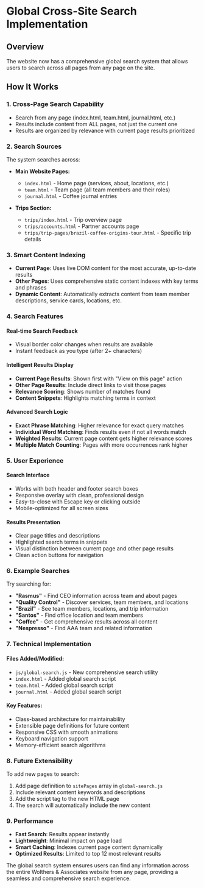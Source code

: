 # Global Cross-Site Search Implementation

## Overview
The website now has a comprehensive global search system that allows users to search across all pages from any page on the site.

## How It Works

### 1. **Cross-Page Search Capability**
- Search from any page (index.html, team.html, journal.html, etc.)
- Results include content from ALL pages, not just the current one
- Results are organized by relevance with current page results prioritized

### 2. **Search Sources**
The system searches across:
- **Main Website Pages:**
  - `index.html` - Home page (services, about, locations, etc.)
  - `team.html` - Team page (all team members and their roles)
  - `journal.html` - Coffee journal entries

- **Trips Section:**
  - `trips/index.html` - Trip overview page
  - `trips/accounts.html` - Partner accounts page
  - `trips/trip-pages/brazil-coffee-origins-tour.html` - Specific trip details

### 3. **Smart Content Indexing**
- **Current Page**: Uses live DOM content for the most accurate, up-to-date results
- **Other Pages**: Uses comprehensive static content indexes with key terms and phrases
- **Dynamic Content**: Automatically extracts content from team member descriptions, service cards, locations, etc.

### 4. **Search Features**

#### **Real-time Search Feedback**
- Visual border color changes when results are available
- Instant feedback as you type (after 2+ characters)

#### **Intelligent Results Display**
- **Current Page Results**: Shown first with "View on this page" action
- **Other Page Results**: Include direct links to visit those pages
- **Relevance Scoring**: Shows number of matches found
- **Content Snippets**: Highlights matching terms in context

#### **Advanced Search Logic**
- **Exact Phrase Matching**: Higher relevance for exact query matches
- **Individual Word Matching**: Finds results even if not all words match
- **Weighted Results**: Current page content gets higher relevance scores
- **Multiple Match Counting**: Pages with more occurrences rank higher

### 5. **User Experience**

#### **Search Interface**
- Works with both header and footer search boxes
- Responsive overlay with clean, professional design
- Easy-to-close with Escape key or clicking outside
- Mobile-optimized for all screen sizes

#### **Results Presentation**
- Clear page titles and descriptions
- Highlighted search terms in snippets
- Visual distinction between current page and other page results
- Clean action buttons for navigation

### 6. **Example Searches**

Try searching for:
- **"Rasmus"** - Find CEO information across team and about pages
- **"Quality Control"** - Discover services, team members, and locations
- **"Brazil"** - See team members, locations, and trip information
- **"Santos"** - Find office location and team members
- **"Coffee"** - Get comprehensive results across all content
- **"Nespresso"** - Find AAA team and related information

### 7. **Technical Implementation**

#### **Files Added/Modified:**
- `js/global-search.js` - New comprehensive search utility
- `index.html` - Added global search script
- `team.html` - Added global search script  
- `journal.html` - Added global search script

#### **Key Features:**
- Class-based architecture for maintainability
- Extensible page definitions for future content
- Responsive CSS with smooth animations
- Keyboard navigation support
- Memory-efficient search algorithms

### 8. **Future Extensibility**

To add new pages to search:
1. Add page definition to `sitePages` array in `global-search.js`
2. Include relevant content keywords and descriptions
3. Add the script tag to the new HTML page
4. The search will automatically include the new content

### 9. **Performance**

- **Fast Search**: Results appear instantly
- **Lightweight**: Minimal impact on page load
- **Smart Caching**: Indexes current page content dynamically
- **Optimized Results**: Limited to top 12 most relevant results

The global search system ensures users can find any information across the entire Wolthers & Associates website from any page, providing a seamless and comprehensive search experience. 